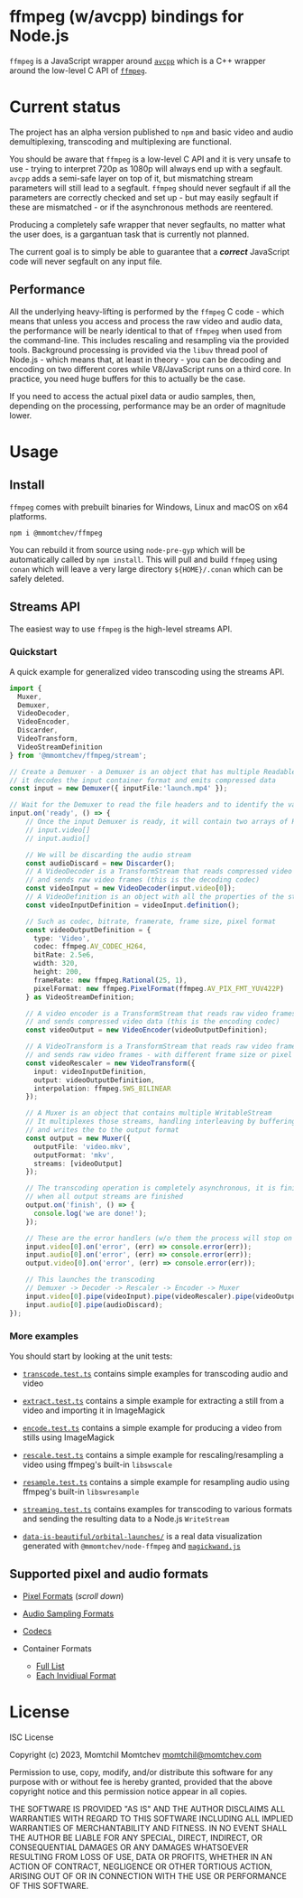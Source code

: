 # ffmpeg (w/avcpp) bindings for Node.js

`ffmpeg` is a JavaScript wrapper around [`avcpp`](https://github.com/h4tr3d/avcpp) which is a C++ wrapper around the low-level C API of [`ffmpeg`](https://ffmpeg.org/).

# Current status

The project has an alpha version published to `npm` and basic video and audio demultiplexing, transcoding and multiplexing are functional.

You should be aware that `ffmpeg` is a low-level C API and it is very unsafe to use - trying to interpret 720p as 1080p will always end up with a segfault. `avcpp` adds a semi-safe layer on top of it, but mismatching stream parameters will still lead to a segfault. `ffmpeg` should never segfault if all the parameters are correctly checked and set up - but may easily segfault if these are mismatched - or if the asynchronous methods are reentered.

Producing a completely safe wrapper that never segfaults, no matter what the user does, is a gargantuan task that is currently not planned.

The current goal is to simply be able to guarantee that a ***correct*** JavaScript code will never segfault on any input file.

## Performance

All the underlying heavy-lifting is performed by the `ffmpeg` C code - which means that unless you access and process the raw video and audio data, the performance will be nearly identical to that of `ffmpeg` when used from the command-line. This includes rescaling and resampling via the provided tools. Background processing is provided via the `libuv` thread pool of Node.js - which means that, at least in theory - you can be decoding and encoding on two different cores while V8/JavaScript runs on a third core. In practice, you need huge buffers for this to actually be the case.

If you need to access the actual pixel data or audio samples, then, depending on the processing, performance may be an order of magnitude lower.

# Usage

## Install

`ffmpeg` comes with prebuilt binaries for Windows, Linux and macOS on x64 platforms.

```shell
npm i @mmomtchev/ffmpeg
```

You can rebuild it from source using `node-pre-gyp` which will be automatically called by `npm install`. This will pull and build `ffmpeg` using `conan` which will leave a very large directory `${HOME}/.conan` which can be safely deleted.

## Streams API

The easiest way to use `ffmpeg` is the high-level streams API.

### Quickstart

A quick example for generalized video transcoding using the streams API.

```ts
import {
  Muxer,
  Demuxer,
  VideoDecoder, 
  VideoEncoder,
  Discarder,
  VideoTransform,
  VideoStreamDefinition
} from '@mmomtchev/ffmpeg/stream';

// Create a Demuxer - a Demuxer is an object that has multiple ReadableStream,
// it decodes the input container format and emits compressed data
const input = new Demuxer({ inputFile:'launch.mp4' });

// Wait for the Demuxer to read the file headers and to identify the various streams
input.on('ready', () => {
    // Once the input Demuxer is ready, it will contain two arrays of ReadableStream:
    // input.video[]
    // input.audio[]

    // We will be discarding the audio stream
    const audioDiscard = new Discarder();
    // A VideoDecoder is a TransformStream that reads compressed video data
    // and sends raw video frames (this is the decoding codec)
    const videoInput = new VideoDecoder(input.video[0]);
    // A VideoDefinition is an object with all the properties of the stream
    const videoInputDefinition = videoInput.definition();

    // Such as codec, bitrate, framerate, frame size, pixel format
    const videoOutputDefinition = {
      type: 'Video',
      codec: ffmpeg.AV_CODEC_H264,
      bitRate: 2.5e6,
      width: 320,
      height: 200,
      frameRate: new ffmpeg.Rational(25, 1),
      pixelFormat: new ffmpeg.PixelFormat(ffmpeg.AV_PIX_FMT_YUV422P)
    } as VideoStreamDefinition;

    // A video encoder is a TransformStream that reads raw video frames
    // and sends compressed video data (this is the encoding codec)
    const videoOutput = new VideoEncoder(videoOutputDefinition);

    // A VideoTransform is a TransformStream that reads raw video frames
    // and sends raw video frames - with different frame size or pixel format
    const videoRescaler = new VideoTransform({
      input: videoInputDefinition,
      output: videoOutputDefinition,
      interpolation: ffmpeg.SWS_BILINEAR
    });

    // A Muxer is an object that contains multiple WritableStream
    // It multiplexes those streams, handling interleaving by buffering,
    // and writes the to the output format
    const output = new Muxer({
      outputFile: 'video.mkv',
      outputFormat: 'mkv',
      streams: [videoOutput]
    });

    // The transcoding operation is completely asynchronous, it is finished
    // when all output streams are finished
    output.on('finish', () => {
      console.log('we are done!');
    });

    // These are the error handlers (w/o them the process will stop on error)
    input.video[0].on('error', (err) => console.error(err));
    input.audio[0].on('error', (err) => console.error(err));
    output.video[0].on('error', (err) => console.error(err));

    // This launches the transcoding
    // Demuxer -> Decoder -> Rescaler -> Encoder -> Muxer
    input.video[0].pipe(videoInput).pipe(videoRescaler).pipe(videoOutput).pipe(output.video[0]);
    input.audio[0].pipe(audioDiscard);
});
```

### More examples

You should start by looking at the unit tests:
  * [`transcode.test.ts`](https://github.com/mmomtchev/ffmpeg/blob/main/test/transcode.test.ts) contains simple examples for transcoding audio and video
  * [`extract.test.ts`](https://github.com/mmomtchev/ffmpeg/blob/main/test/extract.test.ts) contains a simple example for extracting a still from a video and importing it in ImageMagick
  * [`encode.test.ts`](https://github.com/mmomtchev/ffmpeg/blob/main/test/encode.test.ts) contains a simple example for producing a video from stills using ImageMagick
  * [`rescale.test.ts`](https://github.com/mmomtchev/ffmpeg/blob/main/test/rescale.test.ts) contains a simple example for rescaling/resampling a video using ffmpeg's built-in `libswscale`
  * [`resample.test.ts`](https://github.com/mmomtchev/ffmpeg/blob/main/test/resample.test.ts) contains a simple example for resampling audio using ffmpeg's built-in `libswresample`
  * [`streaming.test.ts`](https://github.com/mmomtchev/ffmpeg/blob/main/test/streaming.test.ts) contains examples for transcoding to various formats and sending the resulting data to a Node.js `WriteStream`

  * [`data-is-beautiful/orbital-launches/`](https://github.com/mmomtchev/data-is-beautiful/tree/main/orbital-launches) is a real data visualization generated with `@mmomtchev/node-ffmpeg` and [`magickwand.js`](https://github.com/mmomtchev/magickwand.js/)

## Supported pixel and audio formats

* [Pixel Formats](https://github.com/FFmpeg/FFmpeg/blob/master/libavutil/pixdesc.c) (*scroll down*)

* [Audio Sampling Formats](https://github.com/FFmpeg/FFmpeg/blob/master/libavutil/samplefmt.c)

* [Codecs](https://github.com/FFmpeg/FFmpeg/blob/master/libavcodec/codec_id.h)

* Container Formats
  * [Full List](https://github.com/FFmpeg/FFmpeg/blob/master/libavformat/allformats.c)
  * [Each Invidiual Format](https://github.com/FFmpeg/FFmpeg/tree/master/libavformat)

# License

ISC License

Copyright (c) 2023, Momtchil Momtchev <momtchil@momtchev.com>

Permission to use, copy, modify, and/or distribute this software for any
purpose with or without fee is hereby granted, provided that the above
copyright notice and this permission notice appear in all copies.

THE SOFTWARE IS PROVIDED "AS IS" AND THE AUTHOR DISCLAIMS ALL WARRANTIES
WITH REGARD TO THIS SOFTWARE INCLUDING ALL IMPLIED WARRANTIES OF
MERCHANTABILITY AND FITNESS. IN NO EVENT SHALL THE AUTHOR BE LIABLE FOR
ANY SPECIAL, DIRECT, INDIRECT, OR CONSEQUENTIAL DAMAGES OR ANY DAMAGES
WHATSOEVER RESULTING FROM LOSS OF USE, DATA OR PROFITS, WHETHER IN AN
ACTION OF CONTRACT, NEGLIGENCE OR OTHER TORTIOUS ACTION, ARISING OUT OF
OR IN CONNECTION WITH THE USE OR PERFORMANCE OF THIS SOFTWARE.
